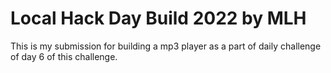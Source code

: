# Local Hack Day Build 2022 by MLH
This is my submission for building a mp3 player as a part of daily challenge of day 6 of this challenge.
